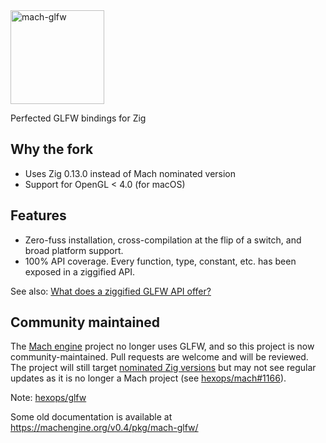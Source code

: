 <a href="https://machengine.org/pkg/mach-glfw">
    <picture>
        <source media="(prefers-color-scheme: dark)" srcset="https://machengine.org/assets/mach/glfw-full-dark.svg">
        <img alt="mach-glfw" src="https://machengine.org/assets/mach/glfw-full-light.svg" height="150px">
    </picture>
</a>

Perfected GLFW bindings for Zig

## Why the fork
- Uses Zig 0.13.0 instead of Mach nominated version
- Support for OpenGL < 4.0 (for macOS)

## Features

* Zero-fuss installation, cross-compilation at the flip of a switch, and broad platform support.
* 100% API coverage. Every function, type, constant, etc. has been exposed in a ziggified API.

See also: [What does a ziggified GLFW API offer?](https://machengine.org/pkg/mach-glfw/)

## Community maintained

The [Mach engine](https://machengine.org/) project no longer uses GLFW, and so this project is now community-maintained. Pull requests are welcome and will be reviewed. The project will still target [nominated Zig versions](https://machengine.org/about/zig-version/) but may not see regular updates as it is no longer a Mach project (see [hexops/mach#1166](https://github.com/hexops/mach/issues/1166)).

Note: [hexops/glfw]()

Some old documentation is available at https://machengine.org/v0.4/pkg/mach-glfw/
